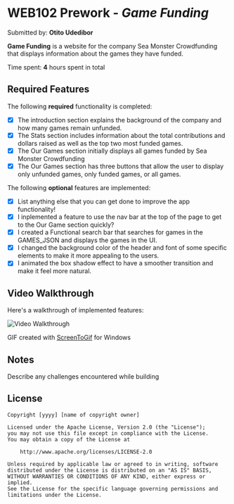 # WEB102 Prework - *Game Funding*

Submitted by: **Otito Udedibor**

**Game Funding** is a website for the company Sea Monster Crowdfunding that displays information about the games they have funded.

Time spent: **4** hours spent in total

## Required Features

The following **required** functionality is completed:

* [X] The introduction section explains the background of the company and how many games remain unfunded.
* [X] The Stats section includes information about the total contributions and dollars raised as well as the top two most funded games.
* [X] The Our Games section initially displays all games funded by Sea Monster Crowdfunding
* [X] The Our Games section has three buttons that allow the user to display only unfunded games, only funded games, or all games.

The following **optional** features are implemented:

* [X] List anything else that you can get done to improve the app functionality!
* [X] I inplemented a feature to  use the nav bar at the top of the page to get to the Our Game section quickly?
* [X] I created a Functional search bar that searches for games in the GAMES_JSON and displays the games in the UI.
* [X] I changed the background color of the header and font of some specific elements to make it more appealing to the users.
* [X] I animated the box shadow effect to have a smoother transition and make it feel more natural.

## Video Walkthrough

Here's a walkthrough of implemented features:

<img src='https://imgur.com/a/0Iizykl' title='Video Walkthrough' width='' alt='Video Walkthrough' />


GIF created with [ScreenToGif](https://www.screentogif.com/) for Windows


## Notes

Describe any challenges encountered while building 

## License

    Copyright [yyyy] [name of copyright owner]

    Licensed under the Apache License, Version 2.0 (the "License");
    you may not use this file except in compliance with the License.
    You may obtain a copy of the License at

        http://www.apache.org/licenses/LICENSE-2.0

    Unless required by applicable law or agreed to in writing, software
    distributed under the License is distributed on an "AS IS" BASIS,
    WITHOUT WARRANTIES OR CONDITIONS OF ANY KIND, either express or implied.
    See the License for the specific language governing permissions and
    limitations under the License.
